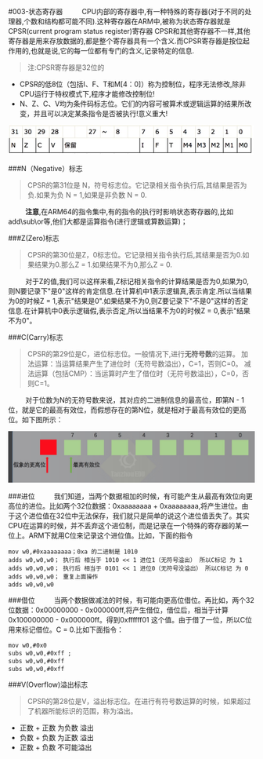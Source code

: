 #003-状态寄存器
&emsp;&emsp;&ensp;CPU内部的寄存器中,有一种特殊的寄存器(对于不同的处理器,个数和结构都可能不同).这种寄存器在ARM中,被称为状态寄存器就是CPSR(current program status register)寄存器
CPSR和其他寄存器不一样,其他寄存器是用来存放数据的,都是整个寄存器具有一个含义.而CPSR寄存器是按位起作用的,也就是说,它的每一位都有专门的含义,记录特定的信息.
>注:CPSR寄存器是32位的

* CPSR的低8位（包括I、F、T和M[4：0]）称为控制位，程序无法修改,除非CPU运行于特权模式下,程序才能修改控制位!
* N、Z、C、V均为条件码标志位。它们的内容可被算术或逻辑运算的结果所改变，并且可以决定某条指令是否被执行!意义重大!

![](media/15201620403651/15201620642085.jpg)



###N（Negative）标志
>CPSR的第31位是 N，符号标志位。它记录相关指令执行后,其结果是否为负.如果为负 N = 1,如果是非负数 N = 0.

&emsp;&emsp;&ensp;**注意**,在ARM64的指令集中,有的指令的执行时影响状态寄存器的,比如add\sub\or等,他们大都是运算指令(进行逻辑或算数运算)；





###Z(Zero)标志
>CPSR的第30位是Z，0标志位。它记录相关指令执行后,其结果是否为0.如果结果为0.那么Z = 1.如果结果不为0,那么Z = 0.

&emsp;&emsp;&ensp;对于Z的值,我们可以这样来看,Z标记相关指令的计算结果是否为0,如果为0,则N要记录下"是0"这样的肯定信息.在计算机中1表示逻辑真,表示肯定.所以当结果为0的时候Z = 1,表示"结果是0".如果结果不为0,则Z要记录下"不是0"这样的否定信息.在计算机中0表示逻辑假,表示否定,所以当结果不为0的时候Z = 0,表示"结果不为0"。

###C(Carry)标志
>CPSR的第29位是C，进位标志位。一般情况下,进行**无符号数**的运算。
>加法运算：当运算结果产生了进位时（无符号数溢出），C=1，否则C=0。
>减法运算（包括CMP）：当运算时产生了借位时（无符号数溢出），C=0，否则C=1。

&emsp;&emsp;&ensp;对于位数为N的无符号数来说，其对应的二进制信息的最高位，即第N - 1位，就是它的最高有效位，而假想存在的第N位，就是相对于最高有效位的更高位。如下图所示：

![](media/15201620403651/15201651736312.jpg)


###进位
&emsp;&emsp;&ensp;我们知道，当两个数据相加的时候，有可能产生从最高有效位向更高位的进位。比如两个32位数据：0xaaaaaaaa + 0xaaaaaaaa,将产生进位。由于这个进位值在32位中无法保存，我们就只是简单的说这个进位值丢失了。其实CPU在运算的时候，并不丢弃这个进位制，而是记录在一个特殊的寄存器的某一位上。ARM下就用C位来记录这个进位值。比如，下面的指令

```
mov w0,#0xaaaaaaaa；0xa 的二进制是 1010
adds w0,w0,w0； 执行后 相当于 1010 << 1 进位1（无符号溢出） 所以C标记 为 1
adds w0,w0,w0； 执行后 相当于 0101 << 1 进位0（无符号没溢出） 所以C标记 为 0
adds w0,w0,w0； 重复上面操作
adds w0,w0,w0
```
###借位
&emsp;&emsp;&ensp;当两个数据做减法的时候，有可能向更高位借位。再比如，两个32位数据：0x00000000 - 0x000000ff,将产生借位，借位后，相当于计算0x100000000 - 0x000000ff。得到0xffffff01 这个值。由于借了一位，所以C位 用来标记借位。C = 0.比如下面指令：

```
mov w0,#0x0
subs w0,w0,#0xff ;
subs w0,w0,#0xff
subs w0,w0,#0xff
```
 
###V(Overflow)溢出标志  
>CPSR的第28位是V，溢出标志位。在进行有符号数运算的时候，如果超过了机器所能标识的范围，称为溢出。

* 正数 +  正数  为负数  溢出
* 负数 +  负数  为正数  溢出
* 正数 +  负数  不可能溢出




